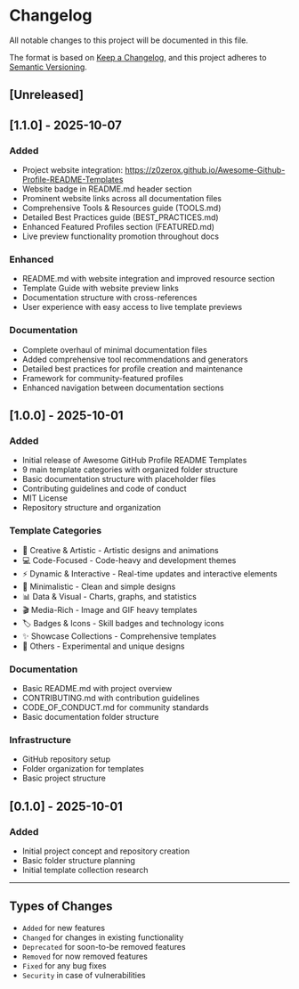 # Changelog

All notable changes to this project will be documented in this file.

The format is based on [Keep a Changelog](https://keepachangelog.com/en/1.0.0/),
and this project adheres to [Semantic Versioning](https://semver.org/spec/v2.0.0.html).

## [Unreleased]

## [1.1.0] - 2025-10-07

### Added
- Project website integration: https://z0zerox.github.io/Awesome-Github-Profile-README-Templates
- Website badge in README.md header section
- Prominent website links across all documentation files
- Comprehensive Tools & Resources guide (TOOLS.md)
- Detailed Best Practices guide (BEST_PRACTICES.md) 
- Enhanced Featured Profiles section (FEATURED.md)
- Live preview functionality promotion throughout docs

### Enhanced
- README.md with website integration and improved resource section
- Template Guide with website preview links
- Documentation structure with cross-references
- User experience with easy access to live template previews

### Documentation
- Complete overhaul of minimal documentation files
- Added comprehensive tool recommendations and generators
- Detailed best practices for profile creation and maintenance
- Framework for community-featured profiles
- Enhanced navigation between documentation sections

## [1.0.0] - 2025-10-01

### Added
- Initial release of Awesome GitHub Profile README Templates
- 9 main template categories with organized folder structure
- Basic documentation structure with placeholder files
- Contributing guidelines and code of conduct
- MIT License
- Repository structure and organization

### Template Categories
- 🎨 Creative & Artistic - Artistic designs and animations
-  💻 Code-Focused - Code-heavy and development themes
- ⚡ Dynamic & Interactive - Real-time updates and interactive elements
- 🎯 Minimalistic - Clean and simple designs
- 📊 Data & Visual - Charts, graphs, and statistics
- 🎬 Media-Rich - Image and GIF heavy templates
- 🏷️ Badges & Icons - Skill badges and technology icons
- ✨ Showcase Collections - Comprehensive templates
- 🔧 Others - Experimental and unique designs

### Documentation
- Basic README.md with project overview
- CONTRIBUTING.md with contribution guidelines
- CODE_OF_CONDUCT.md for community standards
- Basic documentation folder structure

### Infrastructure
- GitHub repository setup
- Folder organization for templates
- Basic project structure

## [0.1.0] - 2025-10-01

### Added
- Initial project concept and repository creation
- Basic folder structure planning
- Initial template collection research

---

## Types of Changes
- `Added` for new features
- `Changed` for changes in existing functionality
- `Deprecated` for soon-to-be removed features
- `Removed` for now removed features
- `Fixed` for any bug fixes
- `Security` in case of vulnerabilities